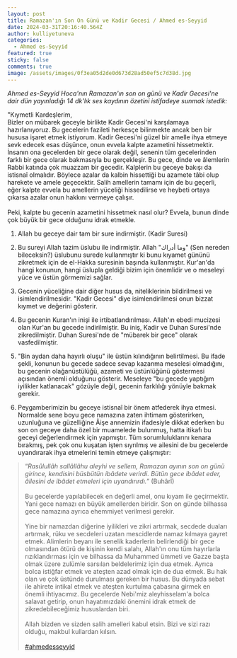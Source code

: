```yaml
---
layout: post
title: Ramazan'ın Son On Günü ve Kadir Gecesi / Ahmed es-Seyyid
date: 2024-03-31T20:16:40.564Z
author: kulliyetuneva
categories:
  - Ahmed es-Seyyid
featured: true
sticky: false
comments: true
image: /assets/images/0f3ea05d2de0d673d28ad50ef5c7d38d.jpg
---
```

*Ahmed es-Seyyid Hoca'nın Ramazan'ın son on günü ve Kadir Gecesi'ne dair dün yayınladığı 14 dk'lık ses kaydının özetini istifadeye sunmak istedik:*

"Kıymetli Kardeşlerim,\
Bizler on mübarek geceyle birlikte Kadir Gecesi'ni karşılamaya hazırlanıyoruz. Bu gecelerin fazileti herkesçe bilinmekte ancak ben bir hususa işaret etmek istiyorum. Kadir Gecesi'ni güzel bir amelle ihya etmeye sevk edecek esas düşünce, onun evvela kalpte azametini hissetmektir. İnsanın ona gecelerden bir gece olarak değil, senenin tüm gecelerinden farklı bir gece olarak bakmasıyla bu gerçekleşir. Bu gece, dinde ve âlemlerin Rabbi katında çok muazzam bir gecedir. Kalplerin bu geceye bakışı da istisnaî olmalıdır. Böylece azalar da kalbin hissettiği bu azamete tâbi olup harekete ve amele geçecektir. Salih amellerin tamamı için de bu geçerli, eğer kalpte evvela bu amellerin yüceliği hissedilirse ve heybeti ortaya çıkarsa azalar onun hakkını vermeye çalışır.\
\
Peki, kalpte bu gecenin azametini hissetmek nasıl olur? Evvela, bunun dinde çok büyük bir gece olduğunu idrak etmekle.

1. Allah bu geceye dair tam bir sure indirmiştir. (Kadir Suresi)

2. Bu sureyi Allah tazim üslubu ile indirmiştir. Allah "وما أدراك" (Sen nereden bileceksin?) üslubunu surede kullanmıştır ki bunu kıyamet gününü zikretmek için de el-Hakka suresinin başında kullanmıştır. Kur'an'da hangi konunun, hangi üslupla geldiği bizim için önemlidir ve o meseleyi yüce ve üstün görmemizi sağlar.

3. Gecenin yüceliğine dair diğer husus da, niteliklerinin bildirilmesi ve isimlendirilmesidir. "Kadir Gecesi" diye isimlendirilmesi onun bizzat kıymet ve değerini gösterir.

4. Bu gecenin Kuran'ın inişi ile irtibatlandırılması. Allah'ın ebedi mucizesi olan Kur'an bu gecede indirilmiştir. Bu iniş, Kadir ve Duhan Suresi'nde zikredilmiştir. Duhan Suresi'nde de "mübarek bir gece" olarak vasfedilmiştir.

5. "Bin aydan daha hayırlı oluşu" ile üstün kılındığının belirtilmesi. Bu ifade şekli, konunun bu gecede sadece sevap kazanma meselesi olmadığını, bu gecenin olağanüstülüğü, azameti ve üstünlüğünü göstermesi açısından önemli olduğunu gösterir. Meseleye "bu gecede yaptığım iyilikler katlanacak" gözüyle değil, gecenin farklılığı yönüyle bakmak gerekir.

6. Peygamberimizin bu geceye istisnaî bir önem atfederek ihya etmesi. Normalde sene boyu gece namazına zaten ihtimam gösterirken, uzunluğuna ve güzelliğine Âişe annemizin ifadesiyle dikkat ederken bu son on geceye daha özel bir muamelede bulunmuş, hatta itikafı bu geceyi değerlendirmek için yapmıştır. Tüm sorumluluklarını kenara bırakmış, pek çok onu kuşatan işten sıyrılmış ve ailesini de bu gecelerde uyandırarak ihya etmelerini temin etmeye çalışmıştır: 

> “*Rasûlullâh sallâllâhu aleyhi ve sellem, Ramazan ayının son on günü girince, kendisini büsbütün ibâdete verirdi. Bütün gece ibâdet eder, âilesini de ibâdet etmeleri için uyandırırdı.”* (Buhârî)\
> \
> Bu gecelerde yapılabilecek en değerli amel, onu kıyam ile geçirmektir. Yani gece namazı en büyük amellerden biridir. Son on günde bilhassa gece namazına ayrıca ehemmiyet verilmesi gerekir.\
> \
> Yine bir namazdan diğerine iyilikleri ve zikri artırmak, secdede duaları artırmak, rüku ve secdeleri uzatan mescidlerde namaz kılmaya gayret etmek. Alimlerin beyanı ile senelik kaderlerin belirlendiği bir gece olmasından ötürü de kişinin kendi salahı, Allah'ın onu tüm hayırlarla rızıklandırması için ve bilhassa da Muhammed ümmeti ve Gazze başta olmak üzere zulümle sarsılan beldelerimiz için dua etmek. Ayrıca bolca istiğfar etmek ve ateşten azad olmak için de dua etmek. Bu hak olan ve çok üstünde durulması gereken bir husus. Bu dünyada sebat ile ahirete intikal etmek ve ateşten kurtulma çabasına girmek en önemli ihtiyacımız. Bu gecelerde Nebi'miz aleyhisselam'a bolca salavat getirip, onun hayatımızdaki önemini idrak etmek de zikredebileceğimiz hususlardan biri.\
> \
> Allah bizden ve sizden salih amelleri kabul etsin. Bizi ve sizi razı olduğu, makbul kullardan kılsın.\
> \
> [\#ahmedesseyyid](<>)